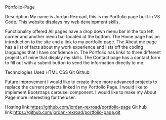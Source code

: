 Portfolio-Page

Description
  My name is Jordan Rexroad, this is my Portfolio page built in VS Code. 
  This website displays my web development skills.
  
Functionality offered
  All pages have a drop down menu bar in the top left corner and another menu bar located at the bottom.
  The Home page has an introduction to the site and a link to my portfolio page. 
  The About me page has a list of facts about my work experience and lists off the coding languages that I have confidence in.
  The Portfolio has links to three different projects of mine that display my skills.
  The Contact page has a contact form to fill out with a submit button to send the information directly to me.


Technologies Used 
 HTML 
 CSS
 Git 
 Github
 
 
 Future improvement 
  I would like to create three more advanced projects to replace the current projects linked in my Portfolio Page.
  I would like to implement Bootstraps carousel component. 
  I would like to make my About Page more interesting for the user.





Hosting link:https://github.com/jordan-rexroad/portfolio-page
Git hub link:https://github.com/jordan-rexroad/portfolio-page.git


